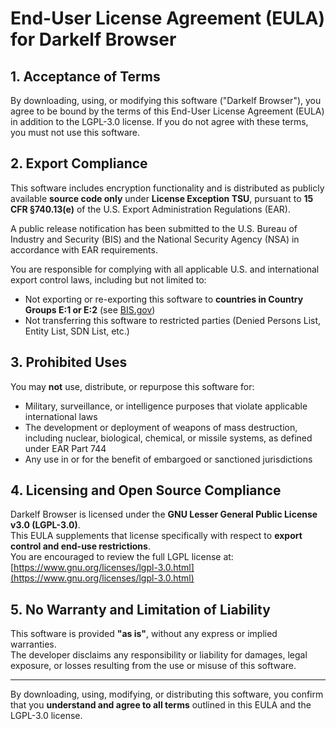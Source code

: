 # End-User License Agreement (EULA) for Darkelf Browser

## 1. Acceptance of Terms  
By downloading, using, or modifying this software ("Darkelf Browser"), you agree to be bound by the terms of this End-User License Agreement (EULA) in addition to the LGPL-3.0 license. If you do not agree with these terms, you must not use this software.

## 2. Export Compliance  
This software includes encryption functionality and is distributed as publicly available **source code only** under **License Exception TSU**, pursuant to **15 CFR §740.13(e)** of the U.S. Export Administration Regulations (EAR).

A public release notification has been submitted to the U.S. Bureau of Industry and Security (BIS) and the National Security Agency (NSA) in accordance with EAR requirements.

You are responsible for complying with all applicable U.S. and international export control laws, including but not limited to:
- Not exporting or re-exporting this software to **countries in Country Groups E:1 or E:2** (see [BIS.gov](https://www.bis.doc.gov/))
- Not transferring this software to restricted parties (Denied Persons List, Entity List, SDN List, etc.)

## 3. Prohibited Uses  
You may **not** use, distribute, or repurpose this software for:
- Military, surveillance, or intelligence purposes that violate applicable international laws
- The development or deployment of weapons of mass destruction, including nuclear, biological, chemical, or missile systems, as defined under EAR Part 744
- Any use in or for the benefit of embargoed or sanctioned jurisdictions

## 4. Licensing and Open Source Compliance  
Darkelf Browser is licensed under the **GNU Lesser General Public License v3.0 (LGPL-3.0)**.  
This EULA supplements that license specifically with respect to **export control and end-use restrictions**.  
You are encouraged to review the full LGPL license at:  
[https://www.gnu.org/licenses/lgpl-3.0.html](https://www.gnu.org/licenses/lgpl-3.0.html)

## 5. No Warranty and Limitation of Liability  
This software is provided **"as is"**, without any express or implied warranties.  
The developer disclaims any responsibility or liability for damages, legal exposure, or losses resulting from the use or misuse of this software.

---

By downloading, using, modifying, or distributing this software, you confirm that you **understand and agree to all terms** outlined in this EULA and the LGPL-3.0 license.
 
